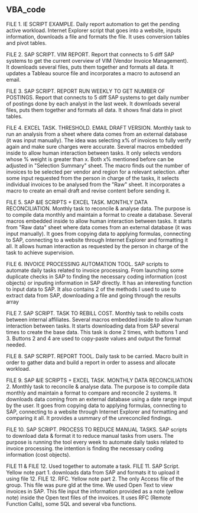 ## VBA_code
FILE 1. IE SCRIPT EXAMPLE. Daily report automation to get the pending active workload. Internet Explorer script that goes into a website, inputs information, downloads a file and formats the file. It uses conversion tables and pivot tables.
   
FILE 2. SAP SCRIPT. VIM REPORT. Report that connects to 5 diff SAP systems to get the current overview of VIM (Vendor Invoice Management). It downloads several files, puts them together and formats all data. It updates a Tableau source file and incorporates a macro to autosend an email. 


FILE 3. SAP SCRIPT. REPORT RUN WEEKLY TO GET NUMBER OF POSTINGS. Report that connects to 5 diff SAP systems to get daily number of postings done by each analyst in the last week. It downloads several files, puts them together and formats all data. It shows final data in pivot tables.

FILE 4. EXCEL TASK. THRESHOLD. EMAIL DRAFT VERSION. Monthly task to run an analysis from a sheet where data comes from an external database (it was input manually). The idea was selecting x% of invoices to fully verify again and make sure charges were accurate. Several macros embedded inside to allow human interaction between tasks. It only selects vendors whose % weight is greater than x. Both x% mentioned before can be adjusted in "Selection Summary" sheet. The macro finds out the number of invoices to be selected per vendor and region for a relevant selection. after some input requested from the person in charge of the tasks, it selects individual invoices to be analysed from the "Raw" sheet. It incorporates a macro to create an email draft and revise content before sending it. 

FILE 5. SAP &IE SCRIPTS + EXCEL TASK. MONTHLY DATA RECONCILIATION. Monthly task to reconcile & analyse data. The purpose is to compile data monthly and maintain a format to create a database.  Several macros embedded inside to allow human interaction between tasks. It starts from "Raw data" sheet where data comes from an external database (it was input manually). It goes from copying data to applying formulas, connecting to SAP, connecting to a website through Internet Explorer and formatting it all. It allows human interaction as requested by the person in charge of the task to achieve supervision.

FILE 6. INVOICE PROCESSING AUTOMATION TOOL. SAP scripts to automate daily tasks related to invoice processing. From launching some duplicate checks in SAP to finding the necessary coding information (cost objects) or inputing information in SAP directly. It has an interesting function to input data to SAP. It also contains 2 of the methods I used to use to extract data from SAP, downloading a file and going through the results array

FILE 7. SAP SCRIPT. TASK TO REBILL COST. Monthly task to rebills costs between internal affiliates. Several macros embedded inside to allow human interaction between tasks. It starts downloading data from SAP several times to create the base data. This task is done 2 times, with buttons 1 and 3. Buttons 2 and 4 are used to copy-paste values and output the format needed.

FILE 8. SAP SCRIPT. REPORT TOOL. Daily task to be carried. Macro built in order to gather data and build a report in order to assess and allocate workload.

FILE 9. SAP &IE SCRIPTS + EXCEL TASK. MONTHLY DATA RECONCILIATION 2. Monthly task to reconcile & analyse data. The purpose is to compile data monthly and maintain a format to compare and reconcile 2 systems. It downloads data coming from an external database using a date range imput by the user. It goes from copying data to applying formulas, connecting to SAP, connecting to a website through Internet Explorer and formatting and comparing it all. It provides a usmmary of the unreconciled findings.

FILE 10. SAP SCRIPT. PROCESS TO REDUCE MANUAL TASKS. SAP scripts to download data & format it to reduce manual tasks from users. The purpose is running the tool every week to automate daily tasks related to invoice processing. the intention is finding the necessary coding information (cost objects).

FILE 11 & FILE 12. Used together to automate a task. FILE 11. SAP Script. Yellow note part 1. downloads data from SAP and formats it to upload it using file 12. FILE 12. RFC. Yellow note part 2. The only Access file of the group. This file was pure gld at the time. We used Open Text to view invoices in SAP. This file input the information provided as a note (yellow note) inside the Open text files of the invoices. It uses RFC (Remote Function Calls), some SQL and several vba functions. 
